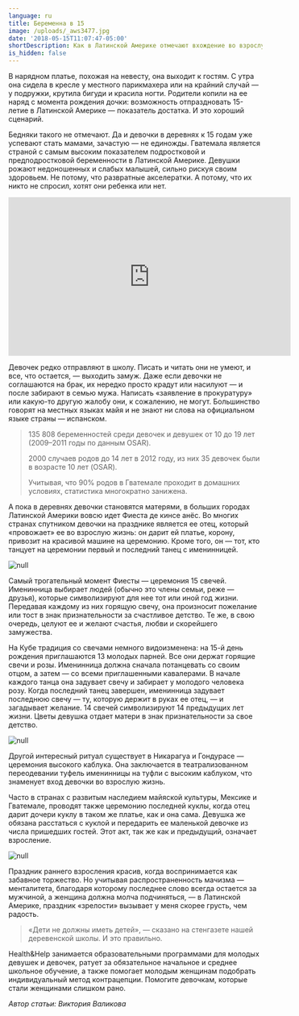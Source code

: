 ```yaml
---
language: ru
title: Беременна в 15
image: /uploads/_aws3477.jpg
date: '2018-05-15T11:07:47-05:00'
shortDescription: Как в Латинской Америке отмечают вхождение во взрослую жизнь.
is_hidden: false
---
```

В нарядном платье, похожая на невесту, она выходит к гостям. С утра она сидела в кресле у местного парикмахера или на крайний случай — у подружки, крутила бигуди и красила ногти. Родители копили на ее наряд с момента рождения дочки: возможность отпраздновать 15-летие в Латинской Америке — показатель достатка. И это хороший сценарий.

Бедняки такого не отмечают. Да и девочки в деревнях к 15 годам уже успевают стать мамами, зачастую — не единожды. Гватемала является страной с самым высоким показателем подростковой и предподростковой беременности в Латинской Америке. Девушки рожают недоношенных и слабых малышей, сильно рискуя своим здоровьем. Не потому, что развратные акселератки. А потому, что их никто не спросил, хотят они ребенка или нет.

<iframe width="560" height="315" src="https://www.youtube.com/embed/OAnvU48W9Mc" frameborder="0" allow="autoplay; encrypted-media" allowfullscreen></iframe>

Девочек редко отправляют в школу. Писать и читать они не умеют, и все, что остается, — выходить замуж. Даже если девочки не соглашаются на брак, их нередко просто крадут или насилуют — и после забирают в семью мужа. Написать «заявление в прокуратуру» или какую-то другую жалобу они, к сожалению, не могут. Большинство говорят на местных языках майя и не знают ни слова на официальном языке страны — испанском.

> 135 808 беременностей среди девочек и девушек от 10 до 19 лет (2009–2011 годы по данным OSAR).
>
> 2000 случаев родов до 14 лет в 2012 году, из них 35 девочек были в возрасте 10 лет (OSAR).
>
> Учитывая, что 90% родов в Гватемале проходит в домашних условиях, статистика многократно занижена.

А пока в деревнях девочки становятся матерями, в больших городах Латинской Америки вовсю идет Фиеста де кинсе анёс. Во многих странах спутником девочки на празднике является ее отец, который «провожает» ее во взрослую жизнь: он дарит ей платье, корону, привозит на красивой машине на церемонию. Кроме того, он — тот, кто танцует на церемонии первый и последний танец с именинницей.

![null](/uploads/_aws3477.jpg)

Самый трогательный момент Фиесты — церемония 15 свечей. Именинница выбирает людей (обычно это члены семьи, реже — друзья), которые символизируют для нее тот или иной год жизни. Передавая каждому из них горящую свечу, она произносит пожелание или тост в знак признательности за счастливое детство. Те же, в свою очередь, целуют ее и желают счастья, любви и скорейшего замужества.

На Кубе традиция со свечами немного видоизменена: на 15-й день рождения приглашаются 13 молодых парней. Все они держат горящие свечи и розы. Именинница должна сначала потанцевать со своим отцом, а затем — со всеми приглашенными кавалерами. В начале каждого танца она задувает свечу и забирает у молодого человека розу. Когда последний танец завершен, именинница задувает последнюю свечу — ту, которую держит в руках ее отец, — и загадывает желание. 14 свечей символизируют 14 предыдущих лет жизни. Цветы девушка отдает матери в знак признательности за свое детство.

![null](/uploads/ea3ef55c5c8ffb3128969958ecbd0aa5.jpg)

Другой интересный ритуал существует в Никарагуа и Гондурасе — церемония высокого каблука. Она заключается в театрализованном переодевании туфель именинницы на туфли с высоким каблуком, что знаменует вход девочки во взрослую жизнь.

Часто в странах с развитым наследием майяской культуры, Мексике и Гватемале, проводят также церемонию последней куклы, когда отец дарит дочери куклу в таком же платье, как и она сама. Девушка же обязана расстаться с куклой и передарить ее маленькой девочке из числа пришедших гостей. Этот акт, так же как и предыдущий, означает взросление.

![null](/uploads/dsc_0261-2.jpg)

Праздник раннего взросления красив, когда воспринимается как забавное торжество. Но учитывая распространенность мачизма — менталитета, благодаря которому последнее слово всегда остается за мужчиной, а женщина должна молча подчиняться, — в Латинской Америке, праздник «зрелости» вызывает у меня скорее грусть, чем радость.

> «Дети не должны иметь детей», — сказано на стенгазете нашей деревенской школы. И это правильно.

Health&Help занимается образовательными программами для молодых девушек и девочек, ратует за обязательное начальное и среднее школьное обучение, а также помогает молодым женщинам подобрать индивидуальный метод контрацепции. Помогите девочкам, которые стали женщинами слишком рано.

_Автор статьи: Виктория Валикова_
